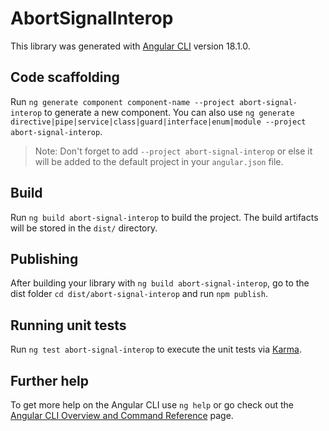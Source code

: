 # AbortSignalInterop

This library was generated with [Angular CLI](https://github.com/angular/angular-cli) version 18.1.0.

## Code scaffolding

Run `ng generate component component-name --project abort-signal-interop` to generate a new component. You can also use `ng generate directive|pipe|service|class|guard|interface|enum|module --project abort-signal-interop`.
> Note: Don't forget to add `--project abort-signal-interop` or else it will be added to the default project in your `angular.json` file. 

## Build

Run `ng build abort-signal-interop` to build the project. The build artifacts will be stored in the `dist/` directory.

## Publishing

After building your library with `ng build abort-signal-interop`, go to the dist folder `cd dist/abort-signal-interop` and run `npm publish`.

## Running unit tests

Run `ng test abort-signal-interop` to execute the unit tests via [Karma](https://karma-runner.github.io).

## Further help

To get more help on the Angular CLI use `ng help` or go check out the [Angular CLI Overview and Command Reference](https://angular.dev/tools/cli) page.
